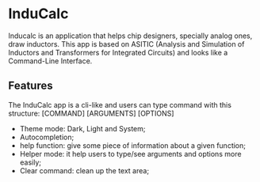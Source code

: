 # InduCalc

Inducalc is an application that helps chip designers, specially analog ones, draw inductors. This app is based on ASITIC (Analysis and Simulation of Inductors and
Transformers for Integrated Circuits) and looks like a Command-Line Interface.

## Features

The InduCalc app is a cli-like and users can type command with this structure: [COMMAND] [ARGUMENTS] [OPTIONS]

- Theme mode: Dark, Light and System;
- Autocompletion;
- help function: give some piece of information about a given function;
- Helper mode: it help users to type/see arguments and options more easily;
- Clear command: clean up the text area;
